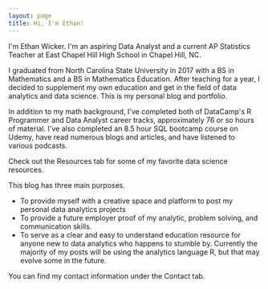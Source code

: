 ```yaml
---
layout: page
title: Hi, I'm Ethan!
---
```


I'm Ethan Wicker.  I'm an aspiring Data Analyst and a current AP Statistics Teacher at East Chapel Hill High School in Chapel Hill, NC.

I graduated from North Carolina State University in 2017 with a BS in Mathematics and a BS in Mathematics Education.  After teaching for a year, I decided to supplement my own education and get in the field of data analytics and data science.  This is my personal blog and portfolio.

In addition to my math background, I've completed both of DataCamp's R Programmer and Data Analyst career tracks, approximately 76 or so hours of material.  I've also completed an 8.5 hour SQL bootcamp course on Udemy, have read numerous blogs and articles, and have listened to various podcasts.

Check out the Resources tab for some of my favorite data science resources.

This blog has three main purposes.

* To provide myself with a creative space and platform to post my personal data analytics projects
* To provide a future employer proof of my analytic, problem solving, and communication skills.
* To serve as a clear and easy to understand education resource for anyone new to data analytics who happens to stumble by.  Currently the majority of my posts will be using the analytics language R, but that may evolve some in the future.

You can find my contact information under the Contact tab.


